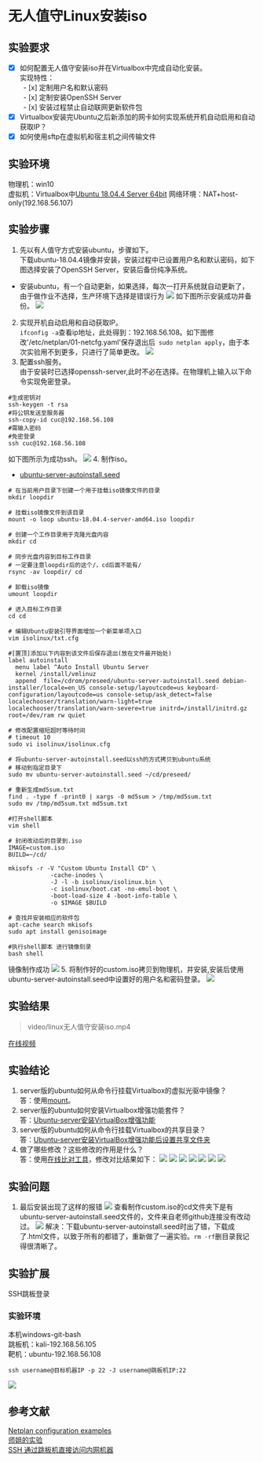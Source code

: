 # 无人值守Linux安装iso
## 实验要求
- [x] 如何配置无人值守安装iso并在Virtualbox中完成自动化安装。  
实现特性：  
&ensp;- [x] 定制用户名和默认密码  
&ensp;- [x] 定制安装OpenSSH Server  
&ensp;- [x] 安装过程禁止自动联网更新软件包
- [x] Virtualbox安装完Ubuntu之后新添加的网卡如何实现系统开机自动启用和自动获取IP？
- [x] 如何使用sftp在虚拟机和宿主机之间传输文件
## 实验环境
物理机：win10  
虚拟机：Virtualbox中[Ubuntu 18.04.4 Server 64bit](https://mirror.tuna.tsinghua.edu.cn/ubuntu-cdimage/releases/18.04/release/) 
网络环境：NAT+host-only(192.168.56.107)
## 实验步骤
1. 先以有人值守方式安装ubuntu，步骤如下。    
下载ubuntu-18.04.4镜像并安装，安装过程中已设置用户名和默认密码，如下图选择安装了OpenSSH Server，安装后备份纯净系统。
* 安装ubuntu，有一个自动更新，如果选择，每次一打开系统就自动更新了，由于做作业不选择，生产环境下选择是错误行为
![](images/openssh-choose.png)
如下图所示安装成功并备份。
![](images/userset.png)
2. 实现开机自动启用和自动获取IP。    
```ifconfig -a```查看ip地址，此处得到：192.168.56.108。如下图修改'/etc/netplan/01-netcfg.yaml'保存退出后``` sudo netplan apply```，由于本次实验用不到更多，只进行了简单更改。
![](images/dhcp-set.jpg)
3. 配置ssh服务。  
由于安装时已选择openssh-server,此时不必在选择。在物理机上输入以下命令实现免密登录。
```
#生成密钥对
ssh-keygen -t rsa
#将公钥发送至服务器
ssh-copy-id cuc@192.168.56.108
#需输入密码
#免密登录
ssh cuc@192.168.56.108
```
如下图所示为成功ssh。
![](images/ssh-ok.png)
4. 制作iso。
* [ubuntu-server-autoinstall.seed](https://github.com/c4pr1c3/LinuxSysAdmin/blob/master/exp/chap0x01/cd-rom/preseed/ubuntu-server-autoinstall.seed#L18)
```
# 在当前用户目录下创建一个用于挂载iso镜像文件的目录
mkdir loopdir

# 挂载iso镜像文件到该目录
mount -o loop ubuntu-18.04.4-server-amd64.iso loopdir

# 创建一个工作目录用于克隆光盘内容
mkdir cd
 
# 同步光盘内容到目标工作目录
# 一定要注意loopdir后的这个/，cd后面不能有/
rsync -av loopdir/ cd

# 卸载iso镜像
umount loopdir

# 进入目标工作目录
cd cd

# 编辑Ubuntu安装引导界面增加一个新菜单项入口
vim isolinux/txt.cfg

#[置顶]添加以下内容到该文件后保存退出(放在文件最开始处)
label autoinstall
  menu label ^Auto Install Ubuntu Server
  kernel /install/vmlinuz
  append  file=/cdrom/preseed/ubuntu-server-autoinstall.seed debian-installer/locale=en_US console-setup/layoutcode=us keyboard-configuration/layoutcode=us console-setup/ask_detect=false localechooser/translation/warn-light=true localechooser/translation/warn-severe=true initrd=/install/initrd.gz root=/dev/ram rw quiet

# 修改配置缩短超时等待时间
# timeout 10
sudo vi isolinux/isolinux.cfg

# 将ubuntu-server-autoinstall.seed以ssh的方式拷贝到ubuntu系统
# 移动到指定目录下
sudo mv ubuntu-server-autoinstall.seed ~/cd/preseed/

# 重新生成md5sum.txt
find . -type f -print0 | xargs -0 md5sum > /tmp/md5sum.txt
sudo mv /tmp/md5sum.txt md5sum.txt

#打开shell脚本
vim shell

# 封闭改动后的目录到.iso
IMAGE=custom.iso
BUILD=~/cd/

mkisofs -r -V "Custom Ubuntu Install CD" \
            -cache-inodes \
            -J -l -b isolinux/isolinux.bin \
            -c isolinux/boot.cat -no-emul-boot \
            -boot-load-size 4 -boot-info-table \
            -o $IMAGE $BUILD

# 查找并安装相应的软件包
apt-cache search mkisofs
sudo apt install genisoimage

#执行shell脚本 进行镜像刻录
bash shell
```
镜像制作成功
![](images/iso-ok.png)
5. 将制作好的custom.iso拷贝到物理机，并安装,安装后使用ubuntu-server-autoinstall.seed中设置好的用户名和密码登录。
![](images/nameandpwd.png)
## 实验结果
>video/linux无人值守安装iso.mp4  

[在线视频](https://www.bilibili.com/video/BV1i7411f7jq)
## 实验结论
1. server版的ubuntu如何从命令行挂载Virtualbox的虚拟光驱中镜像？  
答：使用[mount](https://www.cnblogs.com/itech/archive/2009/08/07/1541061.html)。
2. server版的ubuntu如何安装Virtualbox增强功能套件？  
答：[Ubuntu-server安装VirtualBox增强功能](https://juejin.im/post/5d423d5f6fb9a06acc00637f)
3. server版的ubuntu如何从命令行挂载Virtualbox的共享目录？  
答：[Ubuntu-server安装VirtualBox增强功能后设置共享文件夹](https://juejin.im/post/5d423d5f6fb9a06acc00637f)
4. 做了哪些修改？这些修改的作用是什么？  
答：使用[在线比对工具](http://www.jq22.com/textDifference)，修改对比结果如下：
![](images/change0.png)
![](images/change1.png)
![](images/change2.png)
![](images/change3.png)
![](images/change4.png)
![](images/change5.png)
![](images/change6.png)
## 实验问题
1. 最后安装出现了这样的报错
![](images/wrong1.png)
查看制作custom.iso的cd文件夹下是有ubuntu-server-autoinstall.seed文件的，文件来自老师github连接没有改动过。
![](images/wrong2.png)
解决：下载ubuntu-server-autoinstall.seed时出了错，下载成了.html文件，以致于所有的都错了，重新做了一遍实验。```rm -rf```删目录我记得很清晰了。
## 实验扩展
SSH跳板登录
### 实验环境
本机windows-git-bash  
跳板机：kali-192.168.56.105  
靶机：ubuntu-192.168.56.108
```
ssh username@目标机器IP -p 22 -J username@跳板机IP:22
```
![](images/jump-ok.png) 
## 参考文献
[Netplan configuration examples](https://netplan.io/examples)  
[师姐的实验](https://github.com/CUCCS/linux-2019-jckling/tree/master/0x01)  
[SSH 通过跳板机直接访问内网机器](https://woodenrobot.me/2019/07/18/ssh-proxyjump/)